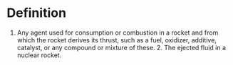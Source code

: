 # Definition

1.  Any agent used for consumption or combustion in a rocket and from
    which the rocket derives its thrust, such as a fuel, oxidizer,
    additive, catalyst, or any compound or mixture of these. 2. The
    ejected fluid in a nuclear rocket.
